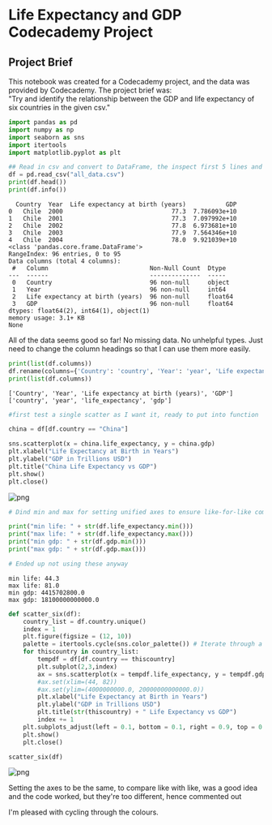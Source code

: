 # Life Expectancy and GDP Codecademy Project

## Project Brief
This notebook was created for a Codecademy project, and the data was provided by Codecademy. The project brief was:</br>
"Try and identify the relationship between the GDP and life expectancy of six countries in the given csv."


```python
import pandas as pd
import numpy as np
import seaborn as sns
import itertools
import matplotlib.pyplot as plt
```


```python
## Read in csv and convert to DataFrame, the inspect first 5 lines and nature of data
df = pd.read_csv("all_data.csv")
print(df.head())
print(df.info())
```

      Country  Year  Life expectancy at birth (years)           GDP
    0   Chile  2000                              77.3  7.786093e+10
    1   Chile  2001                              77.3  7.097992e+10
    2   Chile  2002                              77.8  6.973681e+10
    3   Chile  2003                              77.9  7.564346e+10
    4   Chile  2004                              78.0  9.921039e+10
    <class 'pandas.core.frame.DataFrame'>
    RangeIndex: 96 entries, 0 to 95
    Data columns (total 4 columns):
     #   Column                            Non-Null Count  Dtype  
    ---  ------                            --------------  -----  
     0   Country                           96 non-null     object 
     1   Year                              96 non-null     int64  
     2   Life expectancy at birth (years)  96 non-null     float64
     3   GDP                               96 non-null     float64
    dtypes: float64(2), int64(1), object(1)
    memory usage: 3.1+ KB
    None
    

All of the data seems good so far!  No missing data.  No unhelpful types.
Just need to change the column headings so that I can use them more easily.


```python
print(list(df.columns))
df.rename(columns={'Country': 'country', 'Year': 'year', 'Life expectancy at birth (years)': 'life_expectancy' ,'GDP': 'gdp' }, inplace=True)
print(list(df.columns))
```

    ['Country', 'Year', 'Life expectancy at birth (years)', 'GDP']
    ['country', 'year', 'life_expectancy', 'gdp']
    


```python
#first test a single scatter as I want it, ready to put into function

china = df[df.country == "China"]

sns.scatterplot(x = china.life_expectancy, y = china.gdp)
plt.xlabel("Life Expectancy at Birth in Years")
plt.ylabel("GDP in Trillions USD")
plt.title("China Life Expectancy vs GDP")
plt.show()
plt.close()
```


    
![png](life_expectancy_gdp_files/life_expectancy_gdp_5_0.png)
    



```python
# Dind min and max for setting unified axes to ensure like-for-like comparison

print("min life: " + str(df.life_expectancy.min()))
print("max life: " + str(df.life_expectancy.max()))
print("min gdp: " + str(df.gdp.min()))
print("max gdp: " + str(df.gdp.max()))

# Ended up not using these anyway
```

    min life: 44.3
    max life: 81.0
    min gdp: 4415702800.0
    max gdp: 18100000000000.0
    


```python
def scatter_six(df):
    country_list = df.country.unique()
    index = 1
    plt.figure(figsize = (12, 10))
    palette = itertools.cycle(sns.color_palette()) # Iterate through a cycle of colours
    for thiscountry in country_list:
        tempdf = df[df.country == thiscountry]
        plt.subplot(2,3,index)
        ax = sns.scatterplot(x = tempdf.life_expectancy, y = tempdf.gdp, color=next(palette))
        #ax.set(xlim=(44, 82))
        #ax.set(ylim=(4000000000.0, 20000000000000.0))
        plt.xlabel("Life Expectancy at Birth in Years")
        plt.ylabel("GDP in Trillions USD")
        plt.title(str(thiscountry) + " Life Expectancy vs GDP")
        index += 1
    plt.subplots_adjust(left = 0.1, bottom = 0.1, right = 0.9, top = 0.9, wspace = 0.4, hspace = 0.4)
    plt.show()
    plt.close()

scatter_six(df)

```


    
![png](life_expectancy_gdp_files/life_expectancy_gdp_7_0.png)
    


Setting the axes to be the same, to compare like with like, was a good idea and the code worked, but they're too different, hence commented out

I'm pleased with cycling through the colours.


```python

```
